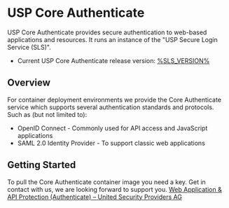 # USP Core Authenticate

USP Core Authenticate provides secure authentication to web-based applications and resources. It runs 
an instance of the "USP Secure Login Service (SLS)".

* Current USP Core Authenticate release version: [%SLS_VERSION%](sls-CHANGELOG/)

## Overview

For container deployment environments we provide the Core Authenticate service which supports several authentication
standards and protocols. Such as (but not limited to):

* OpenID Connect - Commonly used for API access and JavaScript applications
* SAML 2.0 Identity Provider - To support classic web applications

## Getting Started

To pull the Core Authenticate container image you need a key. Get in contact with us, we are looking forward to support you.
[Web Application &#038; API Protection (Authenticate) &#8211; United Security Providers AG](https://www.united-security-providers.ch/technology/application-security/web-application-api-protection-waap/#more)